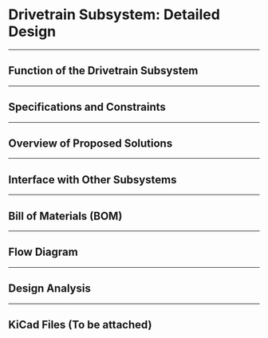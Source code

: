 #  Drivetrain Subsystem: Detailed Design

---

## Function of the Drivetrain Subsystem

---

## Specifications and Constraints

---

## Overview of Proposed Solutions

---

## Interface with Other Subsystems

---

## Bill of Materials (BOM)

---

## Flow Diagram

---

## Design Analysis

---

## KiCad Files (To be attached)
